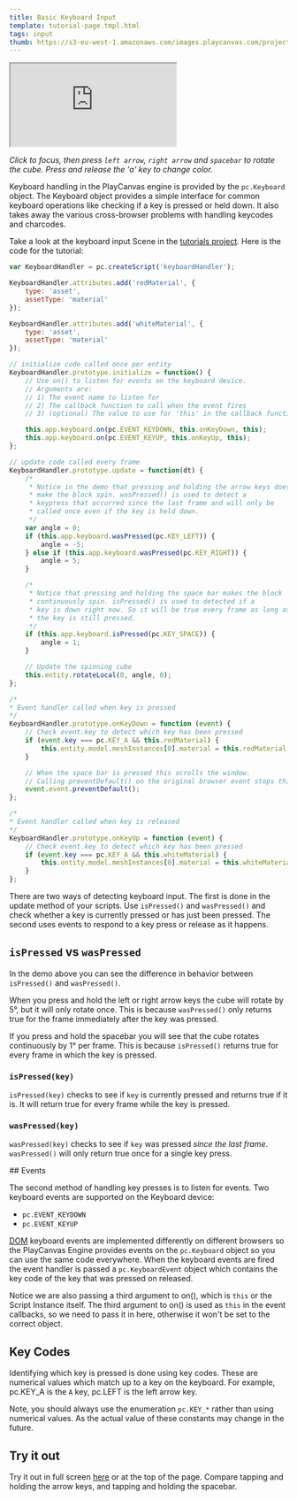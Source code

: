 ```yaml
---
title: Basic Keyboard Input
template: tutorial-page.tmpl.html
tags: input
thumb: https://s3-eu-west-1.amazonaws.com/images.playcanvas.com/projects/12/405804/513097-image-75.jpg
---
```


<iframe src="https://playcanv.as/p/rFZGQWCi/?overlay=false"></iframe>

*Click to focus, then press `left arrow`, `right arrow` and `spacebar` to rotate the cube. Press and release the 'a' key to change color.*

Keyboard handling in the PlayCanvas engine is provided by the `pc.Keyboard` object. The Keyboard object provides a simple interface
for common keyboard operations like checking if a key is pressed or held down. It also takes away the various cross-browser problems with
handling keycodes and charcodes.

Take a look at the keyboard input Scene in the [tutorials project][1]. Here is the code for the tutorial:

```javascript
var KeyboardHandler = pc.createScript('keyboardHandler');

KeyboardHandler.attributes.add('redMaterial', {
    type: 'asset',
    assetType: 'material'
});

KeyboardHandler.attributes.add('whiteMaterial', {
    type: 'asset',
    assetType: 'material'
});

// initialize code called once per entity
KeyboardHandler.prototype.initialize = function() {
    // Use on() to listen for events on the keyboard device.
    // Arguments are:
    // 1) The event name to listen for
    // 2) The callback function to call when the event fires
    // 3) (optional) The value to use for 'this' in the callback function

    this.app.keyboard.on(pc.EVENT_KEYDOWN, this.onKeyDown, this);
    this.app.keyboard.on(pc.EVENT_KEYUP, this.onKeyUp, this);
};

// update code called every frame
KeyboardHandler.prototype.update = function(dt) {
    /*
     * Notice in the demo that pressing and holding the arrow keys doesn't
     * make the block spin. wasPressed() is used to detect a
     * keypress that occurred since the last frame and will only be
     * called once even if the key is held down.
     */
    var angle = 0;
    if (this.app.keyboard.wasPressed(pc.KEY_LEFT)) {
        angle = -5;
    } else if (this.app.keyboard.wasPressed(pc.KEY_RIGHT)) {
        angle = 5;
    }

    /*
     * Notice that pressing and holding the space bar makes the block
     * continuously spin. isPressed() is used to detected if a
     * key is down right now. So it will be true every frame as long as
     * the key is still pressed.
     */
    if (this.app.keyboard.isPressed(pc.KEY_SPACE)) {
        angle = 1;
    }

    // Update the spinning cube
    this.entity.rotateLocal(0, angle, 0);
};

/*
* Event handler called when key is pressed
*/
KeyboardHandler.prototype.onKeyDown = function (event) {
    // Check event.key to detect which key has been pressed
    if (event.key === pc.KEY_A && this.redMaterial) {
        this.entity.model.meshInstances[0].material = this.redMaterial.resource;
    }

    // When the space bar is pressed this scrolls the window.
    // Calling preventDefault() on the original browser event stops this.
    event.event.preventDefault();
};

/*
* Event handler called when key is released
*/
KeyboardHandler.prototype.onKeyUp = function (event) {
    // Check event.key to detect which key has been pressed
    if (event.key === pc.KEY_A && this.whiteMaterial) {
        this.entity.model.meshInstances[0].material = this.whiteMaterial.resource;
    }
};
```

There are two ways of detecting keyboard input. The first is done in the update method of your scripts. Use `isPressed()` and `wasPressed()` and check whether a key is currently pressed or has just been pressed. The second uses events to respond to a key press or release as it happens.

## `isPressed` vs `wasPressed`

In the demo above you can see the difference in behavior between `isPressed()` and `wasPressed()`.

When you press and hold the left or right arrow keys the cube will rotate by 5&deg;, but it will only rotate once. This is because `wasPressed()` only returns true for the frame immediately after the key was pressed.

If you press and hold the spacebar you will see that the cube rotates continuously by 1&deg; per frame. This is because `isPressed()` returns true for every frame in which the key is pressed.

### `isPressed(key)`

`isPressed(key)` checks to see if `key` is currently pressed and returns true if it is. It will return true for every frame while the key is pressed.

### `wasPressed(key)`

`wasPressed(key)` checks to see if `key` was pressed *since the last frame*. `wasPressed()` will only return true once for a single key press.

## Events

The second method of handling key presses is to listen for events. Two keyboard events are supported on the Keyboard device:

* `pc.EVENT_KEYDOWN`
* `pc.EVENT_KEYUP`

[DOM][3] keyboard events are implemented differently on different browsers so the PlayCanvas Engine provides events on the `pc.Keyboard` object so you can use the same code everywhere. When the keyboard events are fired the event handler is passed a `pc.KeyboardEvent` object which contains the key code of the key that was pressed on released.

Notice we are also passing a third argument to on(), which is `this` or the Script Instance itself. The third argument to on() is used as `this` in the event callbacks, so we need to pass it in here, otherwise it won't be set to the correct object.

## Key Codes

Identifying which key is pressed is done using key codes. These are numerical values which match up to a key on the keyboard. For example, pc.KEY_A is the `A` key, pc.LEFT is the left arrow key.

Note, you should always use the enumeration `pc.KEY_*` rather than using numerical values. As the actual value of these constants may change in the future.

## Try it out

Try it out in full screen [here][2] or at the top of the page. Compare tapping and holding the arrow keys, and tapping and holding the spacebar.

[1]: https://playcanvas.com/project/405804/overview/tutorial-basic-keyboard-input
[2]: https://playcanv.as/p/rFZGQWCi/
[3]: /user-manual/glossary#dom
